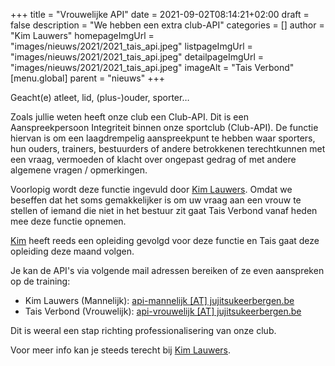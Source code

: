 +++
title = "Vrouwelijke API"
date = 2021-09-02T08:14:21+02:00
draft = false
description = "We hebben een extra club-API"
categories = []
author = "Kim Lauwers"
homepageImgUrl = "images/nieuws/2021/2021_tais_api.jpeg"
listpageImgUrl = "images/nieuws/2021/2021_tais_api.jpeg"
detailpageImgUrl = "images/nieuws/2021/2021_tais_api.jpeg"
imageAlt = "Tais Verbond"
[menu.global]
    parent = "nieuws"
+++

Geacht(e) atleet, lid, (plus-)ouder, sporter…

Zoals jullie weten heeft onze club een Club-API. Dit is een Aanspreekpersoon Integriteit binnen onze sportclub (Club-API). 
De functie hiervan is om een laagdrempelig aanspreekpunt te hebben waar sporters, hun ouders, trainers, bestuurders of andere betrokkenen terechtkunnen met een vraag, vermoeden of klacht over ongepast gedrag of met andere algemene vragen / opmerkingen.

Voorlopig wordt deze functie ingevuld door [Kim Lauwers](https://www.jujitsukeerbergen.be/trainers/#Kim_Lauwers). 
Omdat we beseffen dat het soms gemakkelijker is om uw vraag aan een vrouw te stellen of iemand die niet in het bestuur zit gaat Tais Verbond vanaf heden mee deze functie opnemen.

[Kim](https://www.jujitsukeerbergen.be/trainers/#Kim_Lauwers) heeft reeds een opleiding gevolgd voor deze functie en Tais gaat deze opleiding deze maand volgen.

Je kan de API's via volgende mail adressen bereiken of ze even aanspreken op de training:

* Kim Lauwers (Mannelijk): [api-mannelijk [AT] jujitsukeerbergen.be](mailto:api-mannelijk@jujitsukeerbergen.be)
* Tais Verbond (Vrouwelijk): [api-vrouwelijk [AT] jujitsukeerbergen.be](mailto:api-vrouwelijk@jujitsukeerbergen.be )

Dit is weeral een stap richting professionalisering van onze club.

Voor meer info kan je steeds terecht bij [Kim Lauwers](https://www.jujitsukeerbergen.be/trainers/#Kim_Lauwers).